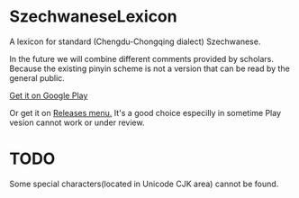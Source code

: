 # SzechwaneseLexicon
A lexicon for standard (Chengdu-Chongqing dialect) Szechwanese.

In the future we will combine different comments provided by scholars. Because the existing pinyin scheme is not a version that can be read by the general public.

[Get it on Google Play](https://play.google.com/store/apps/details?id=com.szechwaneselexicon)

Or get it on [Releases menu.](https://github.com/zttofficial/SzechwaneseLexicon/releases) It's a good choice especilly in sometime Play vesion cannot work or under review.

# TODO
Some special characters(located in Unicode CJK area) cannot be found.
